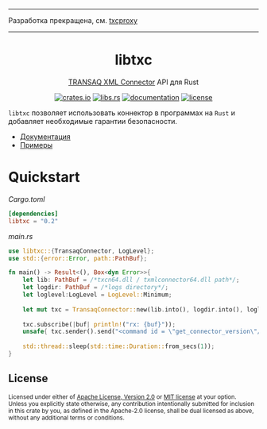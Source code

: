 -------------


Разработка прекращена, см. [txcproxy](https://github.com/2dav/txcproxy)


-------------

<div align="center">
	<h1>libtxc</h1>
	<p><a href="https://www.finam.ru/howtotrade/tconnector">TRANSAQ XML Connector</a> API для Rust</p>

[crates.io]: https://crates.io/crates/libtxc
[libs.rs]: https://lib.rs/crates/libtxc
[documentation]: https://docs.rs/libtxc
[license]: https://github.com/2dav/libtxc/blob/main/LICENSE

[![crates.io](https://img.shields.io/crates/v/libtxc)][crates.io]
[![libs.rs](https://img.shields.io/badge/libs.rs-libtxc-orange)][libs.rs]
[![documentation](https://img.shields.io/docsrs/libtxc)][documentation]
[![license](https://img.shields.io/crates/l/libtxc)][license]

</div>

`libtxc` позволяет использовать коннектор в программах на `Rust` и добавляет необходимые гарантии 
безопасности.

- [Документация](https://docs.rs/libtxc/latest/)
- [Примеры](https://github.com/2dav/libtxc/tree/master/examples)

# Quickstart
*Cargo.toml*
```toml
[dependencies]
libtxc = "0.2"
```
*main.rs*
```rust
use libtxc::{TransaqConnector, LogLevel};
use std::{error::Error, path::PathBuf};

fn main() -> Result<(), Box<dyn Error>>{
    let lib: PathBuf = /*txcn64.dll / txmlconnector64.dll path*/;
    let logdir: PathBuf = /*logs directory*/;
    let loglevel:LogLevel = LogLevel::Minimum;
    
    let mut txc = TransaqConnector::new(lib.into(), logdir.into(), loglevel)?;
    
    txc.subscribe(|buf| println!("rx: {buf}"));
    unsafe{ txc.sender().send("<command id = \"get_connector_version\"/>\0")? };
    
    std::thread::sleep(std::time::Duration::from_secs(1));
}
```

## License
<sup>
Licensed under either of <a href="LICENSE-APACHE">Apache License, Version
2.0</a> or <a href="LICENSE-MIT">MIT license</a> at your option.
</sup>

<br/>

<sub>
Unless you explicitly state otherwise, any contribution intentionally submitted
for inclusion in this crate by you, as defined in the Apache-2.0 license, shall
be dual licensed as above, without any additional terms or conditions.
</sub>
